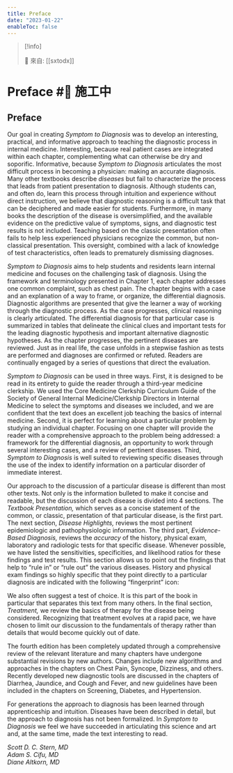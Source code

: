 ```yaml
---
title: Preface
date: "2023-01-22"
enableToc: false
---
```


> [!info]
>
> 🌱 來自: [[sxtodx]]

# Preface #🚧 施工中

## Preface



Our goal in creating *Symptom to Diagnosis* was to develop an interesting, practical, and informative approach to teaching the diagnostic process in internal medicine. Interesting, because real patient cases are integrated within each chapter, complementing what can otherwise be dry and soporific. Informative, because *Symptom to Diagnosis* articulates the most difficult process in becoming a physician: making an accurate diagnosis. Many other textbooks describe *diseases* but fail to characterize the process that leads from patient presentation to diagnosis. Although students can, and often do, learn this process through intuition and experience without direct instruction, we believe that diagnostic reasoning is a difficult task that can be deciphered and made easier for students. Furthermore, in many books the description of the disease is oversimplified, and the available evidence on the predictive value of symptoms, signs, and diagnostic test results is not included. Teaching based on the classic presentation often fails to help less experienced physicians recognize the common, but non-classical presentation. This oversight, combined with a lack of knowledge of test characteristics, often leads to prematurely dismissing diagnoses.

*Symptom to Diagnosis* aims to help students and residents learn internal medicine and focuses on the challenging task of diagnosis. Using the framework and terminology presented in Chapter 1, each chapter addresses one common complaint, such as chest pain. The chapter begins with a case and an explanation of a way to frame, or organize, the differential diagnosis. Diagnostic algorithms are presented that give the learner a way of working through the diagnostic process. As the case progresses, clinical reasoning is clearly articulated. The differential diagnosis for that particular case is summarized in tables that delineate the clinical clues and important tests for the leading diagnostic hypothesis and important alternative diagnostic hypotheses. As the chapter progresses, the pertinent diseases are reviewed. Just as in real life, the case unfolds in a stepwise fashion as tests are performed and diagnoses are confirmed or refuted. Readers are continually engaged by a series of questions that direct the evaluation.

*Symptom to Diagnosis* can be used in three ways. First, it is designed to be read in its entirety to guide the reader through a third-year medicine clerkship. We used the Core Medicine Clerkship Curriculum Guide of the Society of General Internal Medicine/Clerkship Directors in Internal Medicine to select the symptoms and diseases we included, and we are confident that the text does an excellent job teaching the basics of internal medicine. Second, it is perfect for learning about a particular problem by studying an individual chapter. Focusing on one chapter will provide the reader with a comprehensive approach to the problem being addressed: a framework for the differential diagnosis, an opportunity to work through several interesting cases, and a review of pertinent diseases. Third, *Symptom to Diagnosis* is well suited to reviewing specific diseases through the use of the index to identify information on a particular disorder of immediate interest.

Our approach to the discussion of a particular disease is different than most other texts. Not only is the information bulleted to make it concise and readable, but the discussion of each disease is divided into 4 sections. The *Textbook Presentation,* which serves as a concise statement of the common, or classic, presentation of that particular disease, is the first part. The next section, *Disease Highlights,* reviews the most pertinent epidemiologic and pathophysiologic information. The third part, *Evidence-Based Diagnosis,* reviews the *accuracy* of the history, physical exam, laboratory and radiologic tests for that specific disease. Whenever possible, we have listed the sensitivities, specificities, and likelihood ratios for these findings and test results. This section allows us to point out the findings that help to “rule in” or “rule out” the various diseases. History and physical exam findings so highly specific that they point directly to a particular diagnosis are indicated with the following “fingerprint” icon:



We also often suggest a test of choice. It is this part of the book in particular that separates this text from many others. In the final section, *Treatment,* we review the basics of therapy for the disease being considered. Recognizing that treatment evolves at a rapid pace, we have chosen to limit our discussion to the fundamentals of therapy rather than details that would become quickly out of date.

The fourth edition has been completely updated through a comprehensive review of the relevant literature and many chapters have undergone substantial revisions by new authors. Changes include new algorithms and approaches in the chapters on Chest Pain, Syncope, Dizziness, and others. Recently developed new diagnostic tools are discussed in the chapters of Diarrhea, Jaundice, and Cough and Fever, and new guidelines have been included in the chapters on Screening, Diabetes, and Hypertension.

For generations the approach to diagnosis has been learned through apprenticeship and intuition. Diseases have been described in detail, but the approach to diagnosis has not been formalized. In *Symptom to Diagnosis* we feel we have succeeded in articulating this science and art and, at the same time, made the text interesting to read.

*Scott D. C. Stern, MD*  
*Adam S. Cifu, MD*  
*Diane Altkorn, MD*

